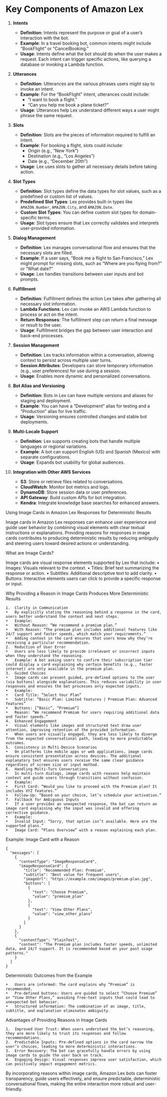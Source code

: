 # Key Components of Amazon Lex

1. **Intents**

   - **Definition**: Intents represent the purpose or goal of a user’s interaction with the bot.
   - **Example**: In a travel booking bot, common intents might include “BookFlight” or “CancelBooking.”
   - **Usage**: Intents define what the bot should do when the user makes a request. Each intent can trigger specific actions, like querying a database or invoking a Lambda function.

2. **Utterances**

   - **Definition**: Utterances are the various phrases users might say to invoke an intent.
   - **Example**: For the “BookFlight” intent, utterances could include:
     - “I want to book a flight.”
     - “Can you help me book a plane ticket?”
   - **Usage**: Utterances help Lex understand different ways a user might phrase the same request.

3. **Slots**

   - **Definition**: Slots are the pieces of information required to fulfill an intent.
   - **Example**: For booking a flight, slots could include:
     - Origin (e.g., “New York”)
     - Destination (e.g., “Los Angeles”)
     - Date (e.g., “December 20th”)
   - **Usage**: Lex uses slots to gather all necessary details before taking action.

4. **Slot Types**

   - **Definition**: Slot types define the data types for slot values, such as a predefined or custom list of values.
   - **Predefined Slot Types**: Lex provides built-in types like `AMAZON.Number`, `AMAZON.City`, and `AMAZON.Date`.
   - **Custom Slot Types**: You can define custom slot types for domain-specific terms.
   - **Usage**: Slot types ensure that Lex correctly validates and interprets user-provided information.

5. **Dialog Management**

   - **Definition**: Lex manages conversational flow and ensures that the necessary slots are filled.
   - **Example**: If a user says, “Book me a flight to San Francisco,” Lex might prompt for missing slots, such as “Where are you flying from?” or “What date?”
   - **Usage**: Lex handles transitions between user inputs and bot prompts.

6. **Fulfillment**

   - **Definition**: Fulfillment defines the action Lex takes after gathering all necessary slot information.
   - **Lambda Functions**: Lex can invoke an AWS Lambda function to process or act on the intent.
   - **Return Responses**: The fulfillment step can return a final message or result to the user.
   - **Usage**: Fulfillment bridges the gap between user interaction and back-end processes.

7. **Session Management**

   - **Definition**: Lex tracks information within a conversation, allowing context to persist across multiple user turns.
   - **Session Attributes**: Developers can store temporary information (e.g., user preferences) for use during a session.
   - **Usage**: Enables more dynamic and personalized conversations.

8. **Bot Alias and Versioning**

   - **Definition**: Bots in Lex can have multiple versions and aliases for staging and deployment.
   - **Example**: You can have a “Development” alias for testing and a “Production” alias for live traffic.
   - **Usage**: Versioning ensures controlled changes and stable bot deployments.

9. **Multi-Locale Support**

   - **Definition**: Lex supports creating bots that handle multiple languages or regional variations.
   - **Example**: A bot can support English (US) and Spanish (Mexico) with separate configurations.
   - **Usage**: Expands bot usability for global audiences.

10. **Integration with Other AWS Services**
    - **S3**: Store or retrieve files related to conversations.
    - **CloudWatch**: Monitor bot metrics and logs.
    - **DynamoDB**: Store session data or user preferences.
    - **API Gateway**: Build custom APIs for bot integration.
    - **Kendra**: Integrate knowledge base searches for enhanced answers.

Using Image Cards in Amazon Lex Responses for Deterministic Results

Image cards in Amazon Lex responses can enhance user experience and guide user behavior by combining visual elements with clear textual instructions or explanations. Providing reasons for responses in image cards contributes to producing deterministic results by reducing ambiguity and steering users toward desired actions or understanding.

What are Image Cards?

Image cards are visual response elements supported by Lex that include:
• Images: Visuals relevant to the context.
• Titles: Brief text summarizing the response or action.
• Subtitles: Additional descriptive text to add clarity.
• Buttons: Interactive elements users can click to provide a specific response or input.

Why Providing a Reason in Image Cards Produces More Deterministic Results

    1.	Clarity in Communication
    •	By explicitly stating the reasoning behind a response in the card, users better understand the context and next steps.
    •	Example:
    •	Without Reason: “We recommend a premium plan.”
    •	With Reason: “The premium plan includes additional features like 24/7 support and faster speeds, which match your requirements.”
    •	Adding context in the card ensures that users know why they’re receiving a particular recommendation.
    2.	Reduction of User Error
    •	Users are less likely to provide irrelevant or incorrect inputs when they understand the reasoning.
    •	Example: A bot asking users to confirm their subscription tier could display a card explaining why certain benefits (e.g., faster internet) are only available in the premium plan.
    3.	Guided Choices
    •	Image cards can present guided, pre-defined options to the user (via buttons) alongside explanations. This reduces variability in user responses and ensures the bot processes only expected inputs.
    •	Example:
    •	Card Title: “Select Your Plan”
    •	Subtitle: “Basic Plan: Limited features | Premium Plan: Advanced features”
    •	Buttons: [“Basic”, “Premium”]
    •	Reason: “We recommend Premium for users requiring additional data and faster speeds.”
    4.	Enhanced Engagement
    •	Visual elements like images and structured text draw user attention, improving retention of the provided information.
    •	When users are visually engaged, they are less likely to diverge from the expected conversational path, leading to more predictable outcomes.
    5.	Consistency in Multi-Device Scenarios
    •	On platforms like mobile apps or web applications, image cards ensure consistent presentation across devices. The additional explanatory text ensures users receive the same clear guidance regardless of screen size or input method.
    6.	Handling Multi-Turn Conversations
    •	In multi-turn dialogs, image cards with reasons help maintain context and guide users through transitions without confusion.
    •	Example:
    •	First Card: “Would you like to proceed with the Premium plan? It includes XYZ features.”
    •	Follow-Up: “Based on your choice, let’s schedule your activation.”
    7.	Fallback for Ambiguous Inputs
    •	If a user provides an unexpected response, the bot can return an image card explaining why the input was invalid and offering corrective guidance.
    •	Example:
    •	Invalid Input: “Sorry, that option isn’t available. Here are the supported plans.”
    •	Image Card: “Plans Overview” with a reason explaining each plan.

Example: Image Card with a Reason

```
{
  "messages": [
    {
      "contentType": "ImageResponseCard",
      "imageResponseCard": {
        "title": "Recommended Plan: Premium",
        "subtitle": "Best value for frequent users",
        "imageUrl": "https://example.com/images/premium-plan.jpg",
        "buttons": [
          {
            "text": "Choose Premium",
            "value": "premium_plan"
          },
          {
            "text": "View Other Plans",
            "value": "view_other_plans"
          }
        ]
      }
    },
    {
      "contentType": "PlainText",
      "content": "The Premium plan includes faster speeds, unlimited data, and 24/7 support. It is recommended based on your past usage patterns."
    }
  ]
}
```

Deterministic Outcomes from the Example

    •	Users are informed: The card explains why “Premium” is recommended.
    •	Pre-defined buttons: Users are guided to select “Choose Premium” or “View Other Plans,” avoiding free-text inputs that could lead to unexpected bot behavior.
    •	Structured information: The combination of an image, title, subtitle, and explanation eliminates ambiguity.

Advantages of Providing Reasons in Image Cards

    1.	Improved User Trust: When users understand the bot’s reasoning, they are more likely to trust its responses and follow recommendations.
    2.	Predictable Inputs: Pre-defined options in the card narrow the user’s choices, leading to more deterministic interactions.
    3.	Error Recovery: The bot can gracefully handle errors by using image cards to guide the user back on track.
    4.	Engaging Design: Visual responses improve user satisfaction, which can positively impact engagement metrics.

By incorporating reasons within image cards, Amazon Lex bots can foster transparency, guide users effectively, and ensure predictable, deterministic conversational flows, making the entire interaction more robust and user-friendly.
